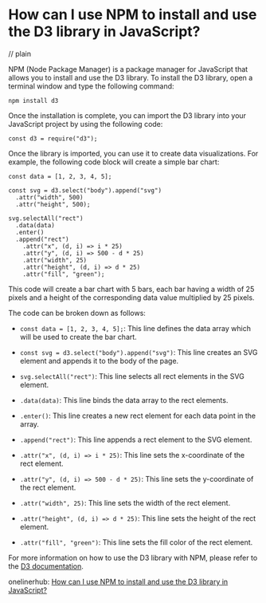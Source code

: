 # How can I use NPM to install and use the D3 library in JavaScript?
// plain

NPM (Node Package Manager) is a package manager for JavaScript that allows you to install and use the D3 library. To install the D3 library, open a terminal window and type the following command:

```
npm install d3
```

Once the installation is complete, you can import the D3 library into your JavaScript project by using the following code:

```
const d3 = require("d3");
```

Once the library is imported, you can use it to create data visualizations. For example, the following code block will create a simple bar chart:

```
const data = [1, 2, 3, 4, 5];

const svg = d3.select("body").append("svg")
  .attr("width", 500)
  .attr("height", 500);

svg.selectAll("rect")
  .data(data)
  .enter()
  .append("rect")
    .attr("x", (d, i) => i * 25)
    .attr("y", (d, i) => 500 - d * 25)
    .attr("width", 25)
    .attr("height", (d, i) => d * 25)
    .attr("fill", "green");
```

This code will create a bar chart with 5 bars, each bar having a width of 25 pixels and a height of the corresponding data value multiplied by 25 pixels.

The code can be broken down as follows:

- `const data = [1, 2, 3, 4, 5];`: This line defines the data array which will be used to create the bar chart.

- `const svg = d3.select("body").append("svg")`: This line creates an SVG element and appends it to the body of the page.

- `svg.selectAll("rect")`: This line selects all rect elements in the SVG element.

- `.data(data)`: This line binds the data array to the rect elements.

- `.enter()`: This line creates a new rect element for each data point in the array.

- `.append("rect")`: This line appends a rect element to the SVG element.

- `.attr("x", (d, i) => i * 25)`: This line sets the x-coordinate of the rect element.

- `.attr("y", (d, i) => 500 - d * 25)`: This line sets the y-coordinate of the rect element.

- `.attr("width", 25)`: This line sets the width of the rect element.

- `.attr("height", (d, i) => d * 25)`: This line sets the height of the rect element.

- `.attr("fill", "green")`: This line sets the fill color of the rect element.

For more information on how to use the D3 library with NPM, please refer to the [D3 documentation](https://github.com/d3/d3/blob/master/README.md#installing).

onelinerhub: [How can I use NPM to install and use the D3 library in JavaScript?](https://onelinerhub.com/javascript-d3/how-can-i-use-npm-to-install-and-use-the-d--library-in-javascript)